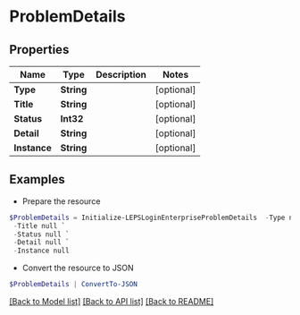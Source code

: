 # ProblemDetails
## Properties

Name | Type | Description | Notes
------------ | ------------- | ------------- | -------------
**Type** | **String** |  | [optional] 
**Title** | **String** |  | [optional] 
**Status** | **Int32** |  | [optional] 
**Detail** | **String** |  | [optional] 
**Instance** | **String** |  | [optional] 

## Examples

- Prepare the resource
```powershell
$ProblemDetails = Initialize-LEPSLoginEnterpriseProblemDetails  -Type null `
 -Title null `
 -Status null `
 -Detail null `
 -Instance null
```

- Convert the resource to JSON
```powershell
$ProblemDetails | ConvertTo-JSON
```

[[Back to Model list]](../README.md#documentation-for-models) [[Back to API list]](../README.md#documentation-for-api-endpoints) [[Back to README]](../README.md)

